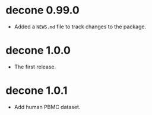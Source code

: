 # decone 0.99.0

* Added a `NEWS.md` file to track changes to the package.

# decone 1.0.0

* The first release.

# decone 1.0.1

* Add human PBMC dataset.
